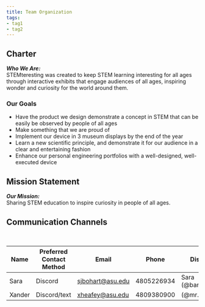 ```yaml
---
title: Team Organization
tags:
- tag1
- tag2
---
```


## Charter
***Who We Are:*** <br>
STEMteresting was created to keep STEM learning 
interesting for all ages through interactive 
exhibits that engage audiences of all ages, 
inspiring wonder and curiosity for the world 
around them.
### Our Goals <br>
- Have the product we design demonstrate a concept in STEM that can be easily be observed by people of all ages
- Make something that we are proud of
- Implement our device in 3 museum displays by
the end of the year
- Learn a new scientific principle, and 
demonstrate it for our audience in a clear and 
entertaining fashion
- Enhance our personal engineering portfolios
with a well-designed, well-executed device

## Mission Statement
***Our Mission:*** <br>
Sharing STEM education to inspire curiosity in 
people of all ages.

## Communication Channels
 <br>

Name  |Preferred Contact Method |Email            |Phone       |Discord Name
------|-------------------------|-----------------|------------|------------
Sara  |Discord                  |sjbohart@asu.edu |4805226934  |Sara (@bananabreadmfn)
Xander|Discord/text             |xheafey@asu.edu  |4809380900  |(@mr.shitman)